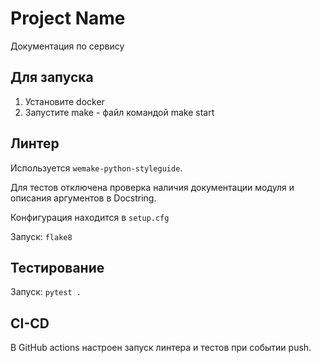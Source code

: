 # Project Name

Документация по сервису


## Для запуска

1) Установите docker
2) Запустите make - файл командой make start

## Линтер

Используется `wemake-python-styleguide`.

Для тестов отключена проверка наличия документации модуля и описания аргументов в Docstring. 

Конфигурация находится в `setup.cfg`

Запуск: `flake8`

## Тестирование

Запуск: `pytest .`

## CI-CD

В GitHub actions настроен запуск линтера и тестов при событии push.


